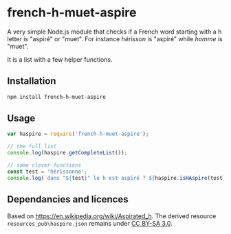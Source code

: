 # french-h-muet-aspire

A very simple Node.js module that checks if a French word starting with a h letter is "aspiré" or "muet". For instance _hérisson_ is "aspiré" while _homme_ is "muet".

It is a list with a few helper functions.

## Installation 
```sh
npm install french-h-muet-aspire
```

## Usage

```javascript
var haspire = require('french-h-muet-aspire');

// the full list
console.log(haspire.getCompleteList());

// some clever functions
const test = 'hérissonne';
console.log(`dans "${test}" le h est aspiré ? ${haspire.isHAspire(test)}`);
```

## Dependancies and licences

Based on https://en.wikipedia.org/wiki/Aspirated_h. The derived resource `resources_pub\haspire.json` remains under [CC BY-SA 3.0](https://creativecommons.org/licenses/by-sa/3.0/).
